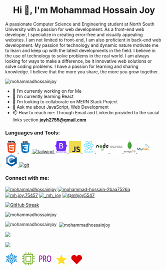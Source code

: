 
<h1 align="center">Hi 👋, I'm Mohammad Hossain Joy</h1>
<p>A passionate Computer Science and Engineering student at North South University with a passion for web development. As a front-end web developer, I specialize in creating error-free and visually appealing websites. I am not limited to front-end, I am also proficient in back-end web development. My passion for technology and dynamic nature motivate me to learn and keep up with the latest developments in the field. I believe in the use of technology to solve problems in the real world. I am always looking for ways to make a difference, be it innovative web solutions or solve coding problems. I have a passion for learning and sharing knowledge. I believe that the more you share, the more you grow together.</p>



<p align="left"> <img src="https://komarev.com/ghpvc/?username=mohammadhossainjoy&label=Profile%20views&color=0e75b6&style=flat" alt="mohammadhossainjoy" /> </p>


- 🔭 I’m currently working on for Me 
- 🌱 I’m currently learning React 
- 👯 I’m looking to collaborate on MERN Stack Project 
- 💬 Ask me about JavaScript, Web Development 
- 📫 How to reach me: Through Email and Linkedin provided to the social links section **joyh2755@gmail.com**

<h3 align="left">Languages and Tools:</h3>
<p align="left"><a href="https://www.w3.org/html/" target="_blank" rel="noreferrer"> <img src="https://raw.githubusercontent.com/devicons/devicon/master/icons/html5/html5-original-wordmark.svg" alt="html5" width="40" height="40"/> </a> <a href="https://www.w3schools.com/css/" target="_blank" rel="noreferrer"> <img src="https://raw.githubusercontent.com/devicons/devicon/master/icons/css3/css3-original-wordmark.svg" alt="css3" width="40" height="40"/> </a><a href="https://tailwindcss.com/" target="_blank" rel="noreferrer"> <img src="https://www.vectorlogo.zone/logos/tailwindcss/tailwindcss-icon.svg" alt="tailwind" width="40" height="40"/> </a>
 <a href="https://getbootstrap.com" target="_blank" rel="noreferrer"> <img src="https://raw.githubusercontent.com/devicons/devicon/master/icons/bootstrap/bootstrap-plain-wordmark.svg" alt="bootstrap" width="40" height="40"/> </a> <a href="https://developer.mozilla.org/en-US/docs/Web/JavaScript" target="_blank" rel="noreferrer"> <img src="https://raw.githubusercontent.com/devicons/devicon/master/icons/javascript/javascript-original.svg" alt="javascript" width="40" height="40"/> </a> <a href="https://reactjs.org/" target="_blank" rel="noreferrer"> <img src="https://raw.githubusercontent.com/devicons/devicon/master/icons/react/react-original-wordmark.svg" alt="react" width="40" height="40"/> </a> <a href="https://nodejs.org" target="_blank" rel="noreferrer"> <img src="https://raw.githubusercontent.com/devicons/devicon/master/icons/nodejs/nodejs-original-wordmark.svg" alt="nodejs" width="40" height="40"/> </a> <a href="https://expressjs.com" target="_blank" rel="noreferrer"> <img src="https://raw.githubusercontent.com/devicons/devicon/master/icons/express/express-original-wordmark.svg" alt="express" width="40" height="40"/> </a> <a href="https://www.mongodb.com/" target="_blank" rel="noreferrer"> <img src="https://raw.githubusercontent.com/devicons/devicon/master/icons/mongodb/mongodb-original-wordmark.svg" alt="mongodb" width="40" height="40"/> </a> <a href="https://www.mysql.com/" target="_blank" rel="noreferrer"> <img src="https://raw.githubusercontent.com/devicons/devicon/master/icons/mysql/mysql-original-wordmark.svg" alt="mysql" width="40" height="40"/> </a>      <a href="https://www.cprogramming.com/" target="_blank" rel="noreferrer"> <img src="https://raw.githubusercontent.com/devicons/devicon/master/icons/c/c-original.svg" alt="c" width="40" height="40"/> </a>  <a href="https://git-scm.com/" target="_blank" rel="noreferrer"> <img src="https://www.vectorlogo.zone/logos/git-scm/git-scm-icon.svg" alt="git" width="40" height="40"/> </a>     </p>







 <h3 align="left">Connect with me:</h3>
<p align="left">
 <a href="https://github.com/mohammadhossainjoy" target="blank"><img align="center" src="https://raw.githubusercontent.com/rahuldkjain/github-profile-readme-generator/master/src/images/icons/Social/github.svg" alt="mohammadhossainjoy" height="30" width="40" /></a>
<a href="https://linkedin.com/in/mohammad-hossain-2baa7526a" target="blank"><img align="center" src="https://raw.githubusercontent.com/rahuldkjain/github-profile-readme-generator/master/src/images/icons/Social/linked-in-alt.svg" alt="mohammad-hossain-2baa7526a" height="30" width="40" /></a>
<a href="https://fb.com/mh.joy.75457" target="blank"><img align="center" src="https://raw.githubusercontent.com/rahuldkjain/github-profile-readme-generator/master/src/images/icons/Social/facebook.svg" alt="mh.joy.75457" height="30" width="40" /></a>
<a href="https://instagram.com/_mh_joy" target="blank"><img align="center" src="https://raw.githubusercontent.com/rahuldkjain/github-profile-readme-generator/master/src/images/icons/Social/instagram.svg" alt="_mh_joy" height="30" width="40" /></a>
<a href="https://www.youtube.com/channel/@mhjoy5547" target="blank"><img align="center" src="https://raw.githubusercontent.com/rahuldkjain/github-profile-readme-generator/master/src/images/icons/Social/youtube.svg" alt="@mhjoy5547" height="30" width="40" /></a>
</p>



[![GitHub Streak](https://streak-stats.demolab.com?user=mohammadhossainjoy&theme=blue-green&hide_border=true&border_radius=6.1&date_format=M%20j%5B%2C%20Y%5D&card_width=1000)](https://github.com/mohammadhossainjoy)

<p><img align="left" src="https://github-readme-stats.vercel.app/api/top-langs?username=mohammadhossainjoy&show_icons=true&locale=en&layout=compact" alt="mohammadhossainjoy" /></p><p>&nbsp;
<p><img align="left" src="https://github-profile-summary-cards.vercel.app/api/cards/profile-details?username=mohammadhossainjoy&theme=blueberry" alt="mohammadhossainjoy" /></p>
<p>&nbsp;
 <img align="center" src="https://github-readme-stats.vercel.app/api?username=mohammadhossainjoy&show_icons=true&locale=en" alt="mohammadhossainjoy" /></p>


![](http://github-profile-summary-cards.vercel.app/api/cards/profile-details?username=mohammadhossainjoy&theme=blueberry)

![](http://github-profile-summary-cards.vercel.app/api/cards/most-commit-language?username=mohammadhossainjoy&theme=nord_bright)



<a href='https://archiveprogram.github.com/'><img src='https://raw.githubusercontent.com/acervenky/animated-github-badges/master/assets/acbadge.gif' width='40' height='40'></a> <a href='https://docs.github.com/en/developers'><img src='https://raw.githubusercontent.com/acervenky/animated-github-badges/master/assets/devbadge.gif' width='40' height='40'></a> <a href='https://github.com/pricing'><img src='https://raw.githubusercontent.com/acervenky/animated-github-badges/master/assets/pro.gif' width='40' height='40'></a> <a href='https://stars.github.com/'><img src='https://raw.githubusercontent.com/acervenky/animated-github-badges/master/assets/starbadge.gif' width='35' height='35'></a> <a href='https://docs.github.com/en/github/supporting-the-open-source-community-with-github-sponsors'><img src='https://raw.githubusercontent.com/acervenky/animated-github-badges/master/assets/sponsorbadge.gif' width='35' height='35'></a> 




  
















